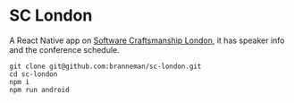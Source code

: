 # SC London

A React Native app on [Software Craftsmanship London](http://sc-london.com/), it has speaker info and the conference schedule.

```
git clone git@github.com:branneman/sc-london.git
cd sc-london
npm i
npm run android
```

